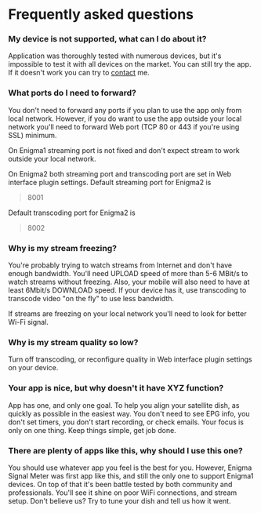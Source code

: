 # Frequently asked questions
### My device is not supported, what can I do about it?
Application was thoroughly tested with numerous devices, but it's impossible to test it with all devices on the market. You can still try the app. If it doesn't work you can try to [contact](mailto:development@krkadoni.com) me.
### What ports do I need to forward? 
You don't need to forward any ports if you plan to use the app only from local network. However, if you do want to use the app outside your local network you'll need to forward Web port (TCP 80 or 443 if you're using SSL) minimum. 

On Enigma1 streaming port is not fixed and don't expect stream to work outside your local network. 

On Enigma2 both streaming port and transcoding port are set in Web interface plugin settings. 
Default streaming port for Enigma2 is 

>8001


Default transcoding port for Enigma2 is 
>8002

### Why is my stream freezing?
You're probably trying to watch streams from Internet and don't have enough bandwidth. You'll need UPLOAD speed of more than 5-6 MBit/s to watch streams without freezing. Also, your mobile will also need to have at least 6Mbit/s DOWNLOAD speed. If your device has it, use transcoding to transcode video "on the fly" to use less bandwidth.

If streams are freezing on your local network you'll need to look for better Wi-Fi signal.

### Why is my stream quality so low?
Turn off transcoding, or reconfigure quality in Web interface plugin settings on your device. 

### Your app is nice, but why doesn't it have XYZ function?
App has one, and only one goal. To help you align your satellite dish, as quickly as possible in the easiest way. You don't need to see EPG info, you don't set timers, you don't start recording, or check emails. Your focus is only on one thing. Keep things simple, get job done.

### There are plenty of apps like this, why should I use this one?
You should use whatever app you feel is the best for you. However, Enigma Signal Meter was first app like this, and still the only one to support Enigma1 devices. On top of that it's been battle tested by both community and professionals. You'll see it shine on poor WiFi connections, and stream setup. Don't believe us? Try to tune your dish and tell us how it went. 
